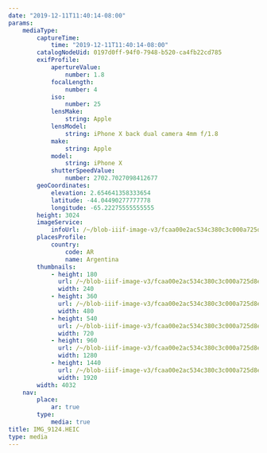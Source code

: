 ```yaml
---
date: "2019-12-11T11:40:14-08:00"
params:
    mediaType:
        captureTime:
            time: "2019-12-11T11:40:14-08:00"
        catalogNodeUid: 0197d0ff-94f0-7948-b520-ca4fb22cd785
        exifProfile:
            apertureValue:
                number: 1.8
            focalLength:
                number: 4
            iso:
                number: 25
            lensMake:
                string: Apple
            lensModel:
                string: iPhone X back dual camera 4mm f/1.8
            make:
                string: Apple
            model:
                string: iPhone X
            shutterSpeedValue:
                number: 2702.7027098412677
        geoCoordinates:
            elevation: 2.654641358333654
            latitude: -44.04490277777778
            longitude: -65.22275555555555
        height: 3024
        imageService:
            infoUrl: /~/blob-iiif-image-v3/fcaa00e2ac534c380c3c000a725d8e2f42a01cc4181715da5e562402347093a2/info.json
        placesProfile:
            country:
                code: AR
                name: Argentina
        thumbnails:
            - height: 180
              url: /~/blob-iiif-image-v3/fcaa00e2ac534c380c3c000a725d8e2f42a01cc4181715da5e562402347093a2/full/240%2C180/0/default.jpg
              width: 240
            - height: 360
              url: /~/blob-iiif-image-v3/fcaa00e2ac534c380c3c000a725d8e2f42a01cc4181715da5e562402347093a2/full/480%2C360/0/default.jpg
              width: 480
            - height: 540
              url: /~/blob-iiif-image-v3/fcaa00e2ac534c380c3c000a725d8e2f42a01cc4181715da5e562402347093a2/full/720%2C540/0/default.jpg
              width: 720
            - height: 960
              url: /~/blob-iiif-image-v3/fcaa00e2ac534c380c3c000a725d8e2f42a01cc4181715da5e562402347093a2/full/1280%2C960/0/default.jpg
              width: 1280
            - height: 1440
              url: /~/blob-iiif-image-v3/fcaa00e2ac534c380c3c000a725d8e2f42a01cc4181715da5e562402347093a2/full/1920%2C1440/0/default.jpg
              width: 1920
        width: 4032
    nav:
        place:
            ar: true
        type:
            media: true
title: IMG_9124.HEIC
type: media
---
```

